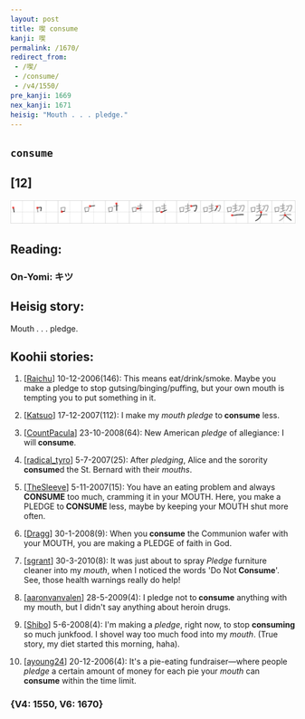 ```yaml
---
layout: post
title: 喫 consume
kanji: 喫
permalink: /1670/
redirect_from:
 - /喫/
 - /consume/
 - /v4/1550/
pre_kanji: 1669
nex_kanji: 1671
heisig: "Mouth . . . pledge."
---
```


## `consume`

## [12]

<div class="stroke"><img src="../images/E596AB.png" /></div>

## Reading:

### On-Yomi: キツ

## Heisig story:

Mouth . . . pledge.

## Koohii stories:

1) [<a href="http://kanji.koohii.com/profile/Raichu">Raichu</a>] 10-12-2006(146): This means eat/drink/smoke. Maybe you make a pledge to stop gutsing/binging/puffing, but your own mouth is tempting you to put something in it.

2) [<a href="http://kanji.koohii.com/profile/Katsuo">Katsuo</a>] 17-12-2007(112): I make my <em>mouth pledge</em> to<strong> consume</strong> less.

3) [<a href="http://kanji.koohii.com/profile/CountPacula">CountPacula</a>] 23-10-2008(64): New American <em>pledge</em> of allegiance: I will<strong> consume</strong>.

4) [<a href="http://kanji.koohii.com/profile/radical_tyro">radical_tyro</a>] 5-7-2007(25): After <em>pledging</em>, Alice and the sorority<strong> consume</strong>d the St. Bernard with their <em>mouths</em>.

5) [<a href="http://kanji.koohii.com/profile/TheSleeve">TheSleeve</a>] 5-11-2007(15): You have an eating problem and always<strong> CONSUME</strong> too much, cramming it in your MOUTH. Here, you make a PLEDGE to<strong> CONSUME</strong> less, maybe by keeping your MOUTH shut more often.

6) [<a href="http://kanji.koohii.com/profile/Dragg">Dragg</a>] 30-1-2008(9): When you<strong> consume</strong> the Communion wafer with your MOUTH, you are making a PLEDGE of faith in God.

7) [<a href="http://kanji.koohii.com/profile/sgrant">sgrant</a>] 30-3-2010(8): It was just about to spray <em>Pledge</em> furniture cleaner into my <em>mouth</em>, when I noticed the words &#039;Do Not<strong> Consume</strong>&#039;. See, those health warnings really do help!

8) [<a href="http://kanji.koohii.com/profile/aaronvanvalen">aaronvanvalen</a>] 28-5-2009(4): I pledge not to<strong> consume</strong> anything with my mouth, but I didn&#039;t say anything about heroin drugs.

9) [<a href="http://kanji.koohii.com/profile/Shibo">Shibo</a>] 5-6-2008(4): I&#039;m making a <em>pledge</em>, right now, to stop <strong>consuming</strong> so much junkfood. I shovel way too much food into my <em>mouth</em>. (True story, my diet started this morning, haha).

10) [<a href="http://kanji.koohii.com/profile/ayoung24">ayoung24</a>] 20-12-2006(4): It&#039;s a pie-eating fundraiser—where people <em>pledge</em> a certain amount of money for each pie your <em>mouth</em> can<strong> consume</strong> within the time limit.

### {V4: 1550, V6: 1670}
